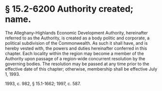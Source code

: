 # § 15.2-6200 Authority created; name.

<p>The Alleghany-Highlands Economic Development Authority, hereinafter referred to as the Authority, is created as a body politic and corporate, a political subdivision of the Commonwealth. As such it shall have, and is hereby vested with, the powers and duties hereinafter conferred in this chapter. Each locality within the region may become a member of the Authority upon passage of a region-wide concurrent resolution by the governing bodies. The resolution may be passed at any time prior to the effective date of this chapter; otherwise, membership shall be effective July 1, 1993.</p><p>1993, c. 982, § 15.1-1662; 1997, c. 587.</p>